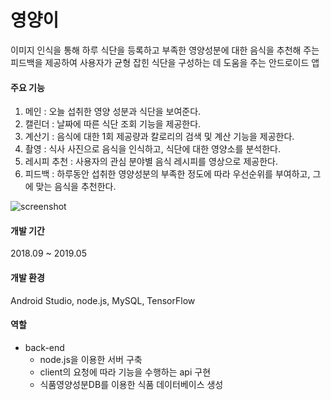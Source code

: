 # 영양이
이미지 인식을 통해 하루 식단을 등록하고 부족한 영양성분에 대한 음식을 추천해 주는 피드백을 제공하여 사용자가 균형 잡힌 식단을 구성하는 데 도움을 주는 안드로이드 앱
#### 주요 기능
1. 메인 : 오늘 섭취한 영양 성분과 식단을 보여준다.
2. 캘린더 : 날짜에 따른 식단 조회 기능을 제공한다.
3. 계산기 : 음식에 대한 1회 제공량과 칼로리의 검색 및 계산 기능을 제공한다.
4. 촬영 : 식사 사진으로 음식을 인식하고, 식단에 대한 영양소를 분석한다.
5. 레시피 추천 : 사용자의 관심 분야별 음식 레시피를 영상으로 제공한다.
6. 피드백 : 하루동안 섭취한 영양성분의 부족한 정도에 따라 우선순위를 부여하고, 그에 맞는 음식을 추천한다.

![screenshot](https://user-images.githubusercontent.com/63387116/99193529-f3a5db00-27bc-11eb-95ee-7cf3850e8a99.JPG)

#### 개발 기간
2018.09 ~ 2019.05
#### 개발 환경
Android Studio, node.js, MySQL, TensorFlow
#### 역할
* back-end
  * node.js을 이용한 서버 구축
  * client의 요청에 따라 기능을 수행하는 api 구현
  * 식품영양성분DB를 이용한 식품 데이터베이스 생성
  
